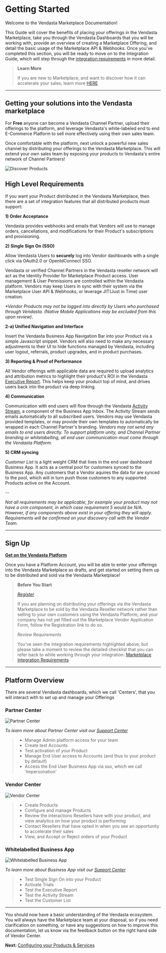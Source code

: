 # Getting Started
Welcome to the Vendasta Marketplace Documentation! 

This Guide will cover the benefits of placing your offerings in the Vendasta Marketplace, take you through the Vendasta Dashboards that you will be working with, provide an overview of creating a Marketplace Offering, and detail the basic usage of the Marketplace API & Webhooks. 
Once you've completed this section, you will be ready to move on to the Integration Guide, which will step through the [integration requirements](./integration_requirements.md) in more detail.

<!-- theme: info -->
>**Learn More** 
>
>If you are new to Marketplace, and want to discover how it can accelerate your sales, learn more <a href="https://www.vendasta.com/marketplace/vendors" target="_blank">HERE</a>

---

## Getting your solutions into the Vendasta marketplace

For **Free** anyone can become a Vendasta Channel Partner, upload their offerings to the platform, and leverage Vendasta's white-labeled end to end E-Commerce Platform to sell more effectively using their own sales team. 

Once comfortable with the platform, next unlock a powerful new sales channel by distributing your offerings to the Vendasta Marketplace. This will extend your own sales team by exposing your products to Vendasta's entire network of Channel Partners!

![Discover Products](../../assets/images/getting_started/discover_products.png)


## High Level Requirements

If you want your Product distributed in the Vendasta Marketplace, then there are a set of integration features that all distributed products must support:

**1) Order Acceptance**

Vendasta provides webhooks and emails that Vendors will use to manage orders, cancellations, and modifications for their Product's subscriptions and provisioning.

**2) Single Sign On (SSO)**

Allow Vendasta Users to **securely** log into Vendor dashboards with a single click via OAuth2.0 or OpenIdConnect SSO.

Vendasta or verified Channel Partners in the Vendasta reseller network will act as the Identity Provider for Marketplace Product access. User management & User Permissions are controlled within the Vendasta platform. Vendors may keep Users in sync with their system via the Marketplace User API & Webhooks, or leverage JIT(Just in Time) user creation. 

_*Vendor Products may not be logged into directly by Users who purchased through Vendasta. (Native Mobile Applications may be excluded from this upon review)_.

**2-a) Unified Navigation and Interface**

Insert the Vendasta Business App Navigation Bar into your Product via a simple Javascript snippet. Vendors will also need to make any necessary adjustments to their UI to hide functions managed by Vendasta, including user logout, referrals, product upgrades, and in product purchases.

**3) Reporting & Proof of Performance**

All Vendor offerings with applicable data are required to upload analytics and attribution metrics to highlight their product's ROI in the Vendasta [Executive Report](../Guides/reporting.md). This helps keep your product top of mind, and drives users back into the product via deep linking.

**4) Communication**

Communication with end users will flow through the Vendasta [Activity Stream](../Guides/activity_stream.md), a component of the Business App Inbox. The Activity Stream sends emails automatically to all subscribed users. Vendors may use Vendasta provided templates, or may provide their own templates to automatically be wrapped in each Channel Partner's branding. _Vendors may not send any emails to end users directly. To support platform unity, and Channel Partner branding or whitelabelling, all end user communication must come through the Vendasta Platform._

**5) CRM syncing**

_Customer List_ is a light weight CRM that lives in the end user dashboard Business App. It acts as a central pool for customers synced to the Business App. Any customers that a Vendor aquires the data for are synced to the pool, which will in turn push those customers to any supported Products active on the Account.

--

_Not all requirements may be applicable, for example your product may not have a crm component, in which case requirement 5 would be N/A. However, if any components above exist in your offering they will apply. Requirements will be confirmed on your discovery call with the Vendor Team._

---

## Sign Up

<a href="https://partners.vendasta.com/signup" target="_blank">**Get on the Vendasta Platform**</a>


Once you have a Platform Account, you will be able to enter your offerings into the Vendasta Marketplace as drafts, and get started on setting them up to be distributed and sold via the Vendasta Marketplace!


<!-- theme: warning -->
>**Before You Start**
>
><a href="https://vendasta.com/marketplace/vendors#sign-up" target="_blank">_Register_ </a>
>
>If you are planning on distributing your offerings via the Vendasta Marketplace to be sold by the Vendasta Reseller network rather than selling to your own customers using the Vendasta Platform; and your company has not yet filled out the Marketplace Vendor Application Form, follow the Registration link to do so.
>
>_Review Requirements_ 
>
>You've seen the integration requirements highlighted above, but please take a moment to review the detailed checklist that you can refer back to while working through your integration: [Marketplace Integration Requirements](./integration_requirements.md)



---

## Platform Overview
There are several Vendasta dashboards, which we call 'Centers', that you will interact with to set up and manage your Offerings

### Partner Center

![Partner Center](../../assets/images/getting_started/partner_center.png)

_To learn more about Partner Center visit our [Support Center](https://support.vendasta.com/hc/en-us/categories/4406956996375-Partner-Center)_

<!-- theme: info -->
>* Manage Admin platform access for your team
>* Create test Accounts
>* Test activation of your Product
>* Manage End User access to Accounts (and thus to your product by default)
>* Access the End User Business App via sso, which we call 'Impersonation'

### Vendor Center
![Vendor Center](../../assets/images/getting_started/vendor_center.png)

<!-- theme: info -->
>* Create Products
>* Configure and manage Products
>* Review the interactions Resellers have with your product, and view analytics on how your product is performing
>* Contact Resellers that have opted in when you see an opportunity to accelerate their sales
>* View, and Accept or Reject orders of your Product

### Whitelabelled Business App
![Whitelabelled Business App](../../assets/images/getting_started/business_app.png)

_To learn more about Business App visit our [Support Center](https://support.vendasta.com/hc/en-us/categories/4406956997015-Business-App)_

<!-- theme: info -->
>* Test Single Sign On into your Product
>* Activate Trials
>* Test the Executive Report
>* Test the Activity Stream
>* Test the Customer List

---
You should now have a basic understanding of the Vendasta ecosystem. You will always have the Marketplace team at your disposal, so if you need clarification on something, or have any suggestions on how to improve this documentation, let us know via the feedback button on the right hand side of Vendor Center.

**Next:** [Configuring your Products & Services](./offerings.md)
